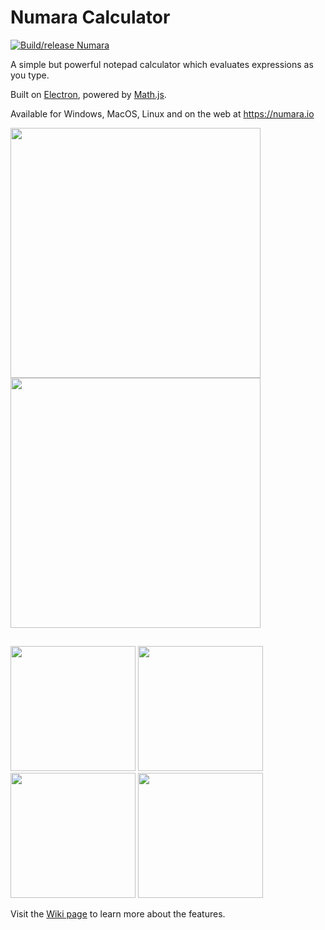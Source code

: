 # Numara Calculator

[![Build/release Numara](https://github.com/bornova/numara-calculator/actions/workflows/build.yml/badge.svg)](https://github.com/bornova/numara-calculator/actions/workflows/build.yml)

A simple but powerful notepad calculator which evaluates expressions as you type.

Built on [Electron](https://github.com/electron/electron), powered by [Math.js](https://github.com/josdejong/mathjs).

Available for Windows, MacOS, Linux and on the web at https://numara.io

<img src='https://github.com/bornova/numara-calculator/assets/35872220/fcb5689d-a733-46eb-9b7e-32eae66b4282' width='400'>
<img src='https://github.com/bornova/numara-calculator/assets/35872220/0bb9051e-7d1d-4ed4-bf4c-87e63ada3195' width='400'>

##

<img src='https://github.com/bornova/numara-calculator/assets/35872220/32dad6d0-ee06-4d5a-a197-44b7bb6b22f1' width='200'>
<img src='https://github.com/bornova/numara-calculator/assets/35872220/8c8a7060-e9a0-4629-9429-5b0fad3c0a97' width='200'>
<img src='https://github.com/bornova/numara-calculator/assets/35872220/7b51eff5-9fe5-44bf-ab8d-20f0e34116bd' width='200'>
<img src='https://github.com/bornova/numara-calculator/assets/35872220/1097fb1f-745e-46bc-9ef6-c09ce3db4586' width='200'>

Visit the [Wiki page](https://github.com/bornova/numara-calculator/wiki) to learn more about the features.
